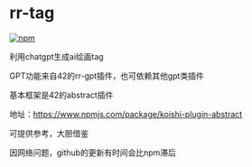 # rr-tag

[![npm](https://img.shields.io/npm/v/koishi-plugin-rr-tag?style=flat-square)](https://www.npmjs.com/package/koishi-plugin-rr-tag)

利用chatgpt生成ai绘画tag

GPT功能来自42的rr-gpt插件，也可依赖其他gpt类插件

基本框架是42的abstract插件

地址：https://www.npmjs.com/package/koishi-plugin-abstract



可提供参考，大胆借鉴
  
因网络问题，github的更新有时间会比npm滞后
